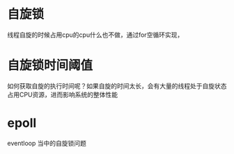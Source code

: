 # 自旋锁
线程自旋的时候占用cpu的cpu什么也不做，通过for空循环实现， 

# 自旋锁时间阈值
如何获取自旋的执行时间呢？如果自旋的时间太长，会有大量的线程处于自旋状态占用CPU资源，进而影响系统的整体性能

# epoll
eventloop 当中的自旋锁问题
